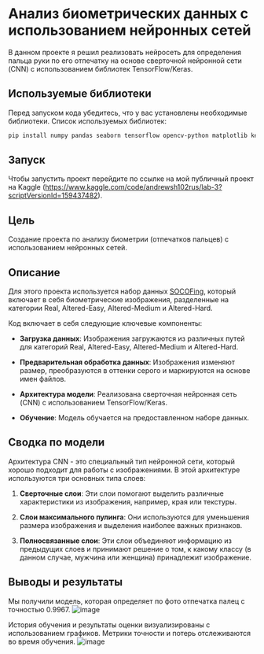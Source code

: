 # Анализ биометрических данных с использованием нейронных сетей
В данном проекте я решил реализовать нейросеть для определения пальца руки по его отпечатку на основе сверточной нейронной сети (CNN) с использованием библиотек TensorFlow/Keras.

## Используемые библиотеки
Перед запуском кода убедитесь, что у вас установлены необходимые библиотеки. Список используемых библиотек:
```bash
pip install numpy pandas seaborn tensorflow opencv-python matplotlib keras
```

## Запуск
Чтобы запустить проект перейдите по ссылке на мой публичный проект на Kaggle (https://www.kaggle.com/code/andrewsh102rus/lab-3?scriptVersionId=159437482).

## Цель
Создание проекта по анализу биометрии (отпечатков пальцев) с использованием нейронных сетей. 

## Описание
Для этого проекта используется набор данных [SOCOFing](https://www.kaggle.com/datasets/ruizgara/socofing), который включает в себя биометрические изображения, разделенные на категории Real, Altered-Easy, Altered-Medium и Altered-Hard.

Код включает в себя следующие ключевые компоненты:

- **Загрузка данных**: Изображения загружаются из различных путей для категорий Real, Altered-Easy, Altered-Medium и Altered-Hard.

- **Предварительная обработка данных**: Изображения изменяют размер, преобразуются в оттенки серого и маркируются на основе имен файлов.

- **Архитектура модели**: Реализована сверточная нейронная сеть (CNN) с использованием TensorFlow/Keras.

- **Обучение**: Модель обучается на предоставленном наборе данных.

## Сводка по модели
Архитектура CNN - это специальный тип нейронной сети, который хорошо подходит для работы с изображениями. В этой архитектуре используются три основных типа слоев:

1. **Сверточные слои**: Эти слои помогают выделить различные характеристики из изображения, например, края или текстуры.

2. **Слои максимального пулинга**: Они используются для уменьшения размера изображения и выделения наиболее важных признаков.

3. **Полносвязанные слои**: Эти слои объединяют информацию из предыдущих слоев и принимают решение о том, к какому классу (в данном случае, мужчина или женщина) принадлежит изображение.

## Выводы и результаты
Мы получили модель, которая определяет по фото отпечатка палец с точностью 0.9967.
![image](https://github.com/pozhiloychelovek/iskintellekt/assets/127489085/05f9af05-6e36-4a22-8d28-fa0f72a94df0)

История обучения и результаты оценки визуализированы с использованием графиков. Метрики точности и потерь отслеживаются во время обучения.
![image](https://github.com/pozhiloychelovek/iskintellekt/assets/127489085/e6da8a45-a41f-4a39-94d4-606fe46f93d0)

